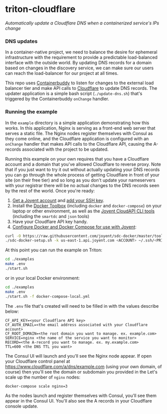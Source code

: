 # triton-cloudflare

*Automatically update a Cloudflare DNS when a containerized service's IPs change*

### DNS updates

In a container-native project, we need to balance the desire for ephemeral infrastructure with the requirement to provide a predictable load-balanced interface with the outside world. By updating DNS records for a domain based on changes in the discovery service, we can make sure our users can reach the load-balancer for our project at all times.

This repo uses [Containerbuddy](https://github.com/joyent/containerbuddy) to listen for changes to the external load balancer tier and make API calls to [Cloudflare](https://www.cloudflare.com) to update DNS records. The updater application is a simple bash script (`./update-dns.sh`) that's triggered by the Containerbuddy `onChange` handler.


### Running the example

In the `example` directory is a simple application demonstrating how this works. In this application, Nginx is serving as a front-end web server that serves a static file. The Nginx nodes register themselves with Consul as they come online, and the Cloudflare application is configured with an `onChange` handler that makes API calls to the Cloudflare API, causing the A-records associated with the project to be updated.

Running this example on your own requires that you have a Cloudflare account and a domain that you've allowed Cloudflare to reverse proxy. Note that if you just want to try it out without actually updating your DNS records you can go through the whole process of getting Cloudflare in front of your site (on their free tier) and so long as you don't update your nameservers with your registrar there will be no actual changes to the DNS records seen by the rest of the world. Once you're ready:

1. [Get a Joyent account](https://my.joyent.com/landing/signup/) and [add your SSH key](https://docs.joyent.com/public-cloud/getting-started).
1. Install the [Docker Toolbox](https://docs.docker.com/installation/mac/) (including `docker` and `docker-compose`) on your laptop or other environment, as well as the [Joyent CloudAPI CLI tools](https://apidocs.joyent.com/cloudapi/#getting-started) (including the `smartdc` and `json` tools)
1. Have your Cloudflare API key handy.
1. [Configure Docker and Docker Compose for use with Joyent](https://docs.joyent.com/public-cloud/api-access/docker):

```bash
curl -O https://raw.githubusercontent.com/joyent/sdc-docker/master/tools/sdc-docker-setup.sh && chmod +x sdc-docker-setup.sh
./sdc-docker-setup.sh -k us-east-1.api.joyent.com <ACCOUNT> ~/.ssh/<PRIVATE_KEY_FILE>
```

At this point you can run the example on Triton:

```bash
cd ./examples
make .env
./start.sh

```

or in your local Docker environment:

```bash
cd ./examples
make .env
./start.sh -f docker-compose-local.yml

```

The `.env` file that's created will need to be filled in with the values describe below:

```
CF_API_KEY=<your Cloudflare API key>
CF_AUTH_EMAIL=<the email address associated with your Cloudflare account>
CF_ROOT_DOMAIN=<the root domain you want to manage. ex. example.com>
SERVICE=nginx <the name of the service you want to monitor>
RECORD=<the A-record you want to manage. ex. my.example.com>
TTL=600 <the DNS TTL you want>
```

The Consul UI will launch and you'll see the Nginx node appear. If open your Cloudflare control panel at https://www.cloudflare.com/a/dns/example.com (using your own domain, of course) then you'll see the domain or subdomain you provided in the
Let's scale up the number of `nginx` nodes:

```bash
docker-compose scale nginx=3
```

As the nodes launch and register themselves with Consul, you'll see them appear in the Consul UI. You'll also see the A records in your Cloudflare console update.
